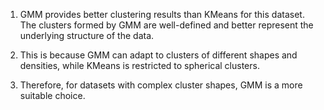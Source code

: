 
1) GMM provides better clustering results than KMeans for this dataset. The clusters formed by GMM are well-defined and better represent the underlying structure of the data.

2) This is because GMM can adapt to clusters of different shapes and densities, while KMeans is restricted to spherical clusters.

3) Therefore, for datasets with complex cluster shapes, GMM is a more suitable choice.
